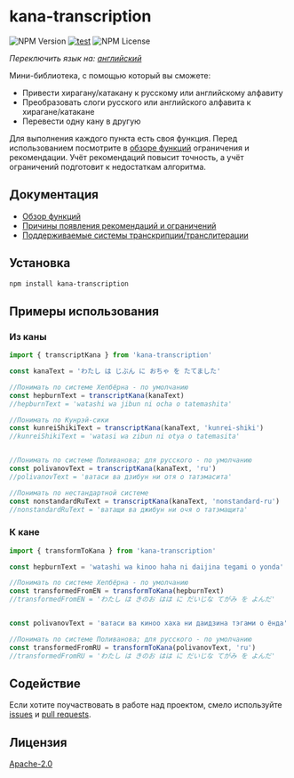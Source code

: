 # kana-transcription

![NPM Version](https://img.shields.io/npm/v/kana-transcription) [![test](https://github.com/18degrees/kana-transcription/actions/workflows/tests.yml/badge.svg?event=push)](https://github.com/18degrees/kana-transcription/actions/workflows/tests.yml) ![NPM License](https://img.shields.io/npm/l/kana-transcription)

_Переключить язык на: [английский](readme.md)_

Мини-библиотека, с помощью который вы сможете:
- Привести хирагану/катакану к русскому или английскому алфавиту
- Преобразовать слоги русского или английского алфавита к хирагане/катакане
- Перевести одну кану в другую

Для выполнения каждого пункта есть своя функция. Перед использованием посмотрите в [обзоре функций](docs/ru/functions.md) ограничения и рекомендации. Учёт рекомендаций повысит точность, а учёт ограничений подготовит к недостаткам алгоритма.

## Документация

- [Обзор функций](docs/ru/functions.md)
- [Причины появления рекомендаций и ограничений](docs/ru/explanation.md)
- [Поддерживаемые системы транскрипции/транслитерации](docs/ru/systems.md)

## Установка

```bash
npm install kana-transcription
```

## Примеры использования

### Из каны

```javascript
import { transcriptKana } from 'kana-transcription'

const kanaText = 'わたし は じぶん に おちゃ を たてました'

//Понимать по системе Хепбёрна - по умолчанию
const hepburnText = transcriptKana(kanaText)
//hepburnText = 'watashi wa jibun ni ocha o tatemashita'

//Понимать по Кунрэй-сики
const kunreiShikiText = transcriptKana(kanaText, 'kunrei-shiki')
//kunreiShikiText = 'watasi wa zibun ni otya o tatemasita'


//Понимать по системе Поливанова; для русского - по умолчанию
const polivanovText = transcriptKana(kanaText, 'ru')
//polivanovText = 'ватаси ва дзибун ни отя о татэмасита'

//Понимать по нестандартной системе
const nonstandardRuText = transcriptKana(kanaText, 'nonstandard-ru')
//nonstandardRuText = 'ватащи ва джибун ни очя о татэмащита'
```

### К кане

```javascript
import { transformToKana } from 'kana-transcription'

const hepburnText = 'watashi wa kinoo haha ni daijina tegami o yonda'

//Понимать по системе Хепбёрна - по умолчанию
const transformedFromEN = transformToKana(hepburnText)
//transformedFromEN = 'わたし は きのお はは に だいじな てがみ を よんだ'


const polivanovText = 'ватаси ва киноо хаха ни даидзина тэгами о ёнда'

//Понимать по системе Поливанова; для русского - по умолчанию
const transformedFromRU = transformToKana(polivanovText, 'ru')
//transformedFromRU = 'わたし は きのお はは に だいじな てがみ を よんだ'
```

## Содействие

Если хотите поучаствовать в работе над проектом, смело используйте [issues](https://github.com/18degrees/kana-transcription/issues) и [pull requests](https://github.com/18degrees/kana-transcription/pulls).

## Лицензия

[Apache-2.0](LICENSE)

